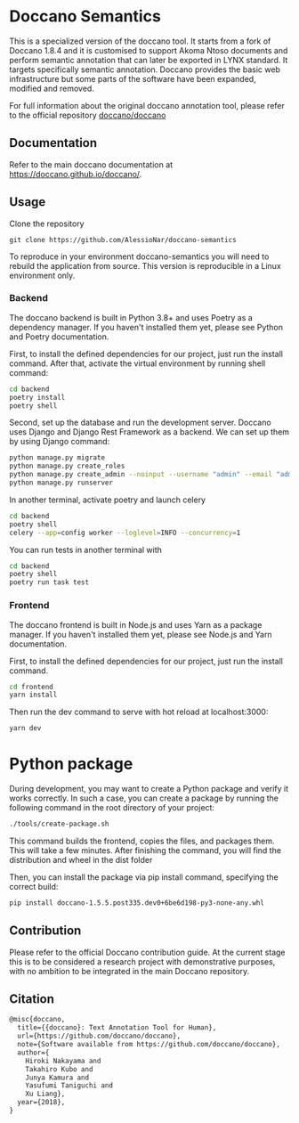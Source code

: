 # Doccano Semantics

This is a specialized version of the doccano tool. It starts from a fork of Doccano 1.8.4 and it is customised to support Akoma Ntoso documents and perform semantic annotation that can later be exported in LYNX standard. It targets specifically semantic annotation. Doccano provides the basic web infrastructure but some parts of the software have been expanded, modified and removed.

For full information about the original doccano annotation tool, please refer to the official repository [doccano/doccano](https://github.com/doccano/doccano)

## Documentation

Refer to the main doccano documentation at <https://doccano.github.io/doccano/>.

## Usage

Clone the repository

```
git clone https://github.com/AlessioNar/doccano-semantics
```

To reproduce in your environment doccano-semantics you will need to rebuild the application from source.
This version is reproducible in a Linux environment only.

### Backend

The doccano backend is built in Python 3.8+ and uses Poetry as a dependency manager. If you haven't installed them yet, please see Python and Poetry documentation.

First, to install the defined dependencies for our project, just run the install command. After that, activate the virtual environment by running shell command:

```bash
cd backend
poetry install
poetry shell
```
Second, set up the database and run the development server. Doccano uses Django and Django Rest Framework as a backend. We can set up them by using Django command:

```bash
python manage.py migrate
python manage.py create_roles
python manage.py create_admin --noinput --username "admin" --email "admin@example.com" --password "password"
python manage.py runserver
```
In another terminal, activate poetry and launch celery

```bash
cd backend
poetry shell
celery --app=config worker --loglevel=INFO --concurrency=1
```

You can run tests in another terminal with 

```bash
cd backend
poetry shell
poetry run task test
```

### Frontend

The doccano frontend is built in Node.js and uses Yarn as a package manager. If you haven't installed them yet, please see Node.js and Yarn documentation.

First, to install the defined dependencies for our project, just run the install command.


```bash
cd frontend
yarn install
```

Then run the dev command to serve with hot reload at localhost:3000:

```bash
yarn dev
```

# Python package

During development, you may want to create a Python package and verify it works correctly. In such a case, you can create a package by running the following command in the root directory of your project:

```bash
./tools/create-package.sh
```

This command builds the frontend, copies the files, and packages them. This will take a few minutes. After finishing the command, you will find the distribution and wheel in the dist folder

Then, you can install the package via pip install command, specifying the correct build:

```bash
pip install doccano-1.5.5.post335.dev0+6be6d198-py3-none-any.whl
```

## Contribution

Please refer to the official Doccano contribution guide. At the current stage this is to be considered a research project with demonstrative purposes, with no ambition to be integrated in the main Doccano repository.

## Citation

```tex
@misc{doccano,
  title={{doccano}: Text Annotation Tool for Human},
  url={https://github.com/doccano/doccano},
  note={Software available from https://github.com/doccano/doccano},
  author={
    Hiroki Nakayama and
    Takahiro Kubo and
    Junya Kamura and
    Yasufumi Taniguchi and
    Xu Liang},
  year={2018},
}
```
